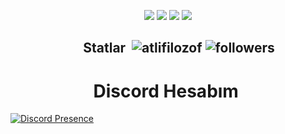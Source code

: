 </h1>
<p align="center">
 <a href="https://discord.com/users/981501891030700082" target"blank_"><img src="https://img.shields.io/badge/Discord%20-7289DA.svg?&style=for-the-badge&logo=discord&logoColor=white"></a>
  <a href="https://www.github.com/atlifilozof" target"blank_"><img src="https://img.shields.io/badge/GitHub%20-191717.svg?&style=for-the-badge&logo=github&logoColor=white"></a>
  <a href="https://open.spotify.com/user/3152wryy3kbpc4zqgyhetwvtle6e?si=945049a32a594d33" target"blank_"><img src="https://img.shields.io/badge/Spotify%20-1ed760.svg?&style=for-the-badge&logo=spotify&logoColor=white"></a>
 <a href="https://www.instagram.com/atli.xyz" target"blank_"><img src="https://img.shields.io/badge/INSTAGRAM%20-DC3175.svg?&style=for-the-badge&logo=instagram&logoColor=white"></a>

<h2 align="center"><img width="30px"> Statlar <img </h2>
<img src="https://komarev.com/ghpvc/?username=atlifilozof&label=Ziyaretçi%20Sayısı&color=552b75" alt="atlifilozof" />
<img alt="followers" title="Github'dan Takip Et" src="https://img.shields.io/github/followers/atlifilozof?color=236ad3&labelColor=1155ba&style=for-the-badge&logo=github&label=follower"/></a>


<h1 align="center"> <img width="30px">Discord Hesabım <img width="30px"> </h1>

[![Discord Presence](https://lanyard.cnrad.dev/api/981501891030700082)](https://discord.com/users/981501891030700082)

